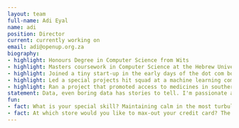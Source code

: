 ```yaml
---
layout: team
full-name: Adi Eyal
name: adi
position: Director
current: currently working on
email: adi@openup.org.za
biography:
- highlight: Honours Degree in Computer Science from Wits
- highlight: Masters coursework in Computer Science at the Hebrew University in Jerusalem
- highlight: Joined a tiny start-up in the early days of the dot com boom.
- highlight: Led a special projects hit squad at a machine learning company
- highlight: Ran a project that promoted access to medicines in southern Africa by injecting procurement data into the pharmaceutical marketplace.
statement: Data, even boring data has stories to tell. I'm passionate about showing people how to find them and, in the process, learn more about our society. My professional career includes working for the 'data dark side', where I wrote algorithms that slurped information from the web for marketing purposes. The usual not-sure-I-want-to-tell-my-mother sort of stuff. <br><br> I realised a few years ago that my skills can be used more meaningfully. My first exposure to this space was using information to reduce information asymmetries in the pharmaceutical marketplace in southern Africa. The major highlight was letting pharmaceutical companies know that country procurement offices know what the market price of medicines was. The resultant savings confirmed the importance of real intelligence in decision-making. In this case, ensuring that countries' pharmaceutical budgets stretched further to buy more medicines. <br><br> As an organisation, I believe that OpenUp is testing boundaries. We are pioneers in this space in South Africa. While we follow in the footsteps of other civic tech organisations internationally, every country has its nuances, difficulties and challenges. We're feeling our way around, and hopefully challenging boundaries and walking the road less travelled.
fun:
- fact: What is your special skill? Maintaining calm in the most turbulent of situations.
- fact: At which store would you like to max-out your credit card? The R1 store :)
---
```

